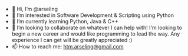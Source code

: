 - 👋 Hi, I’m @arseling
- 👀 I’m interested in Software Development & Scripting using Python
- 🌱 I’m currently learning Python, Java & C++
- 💞️ I’m looking to collaborate on whatever I can help with! I'm looking to begin a new career and would like programming to lead the way. Any experience I can get will be greatly appreciated :)
- 📫 How to reach me: htm.arseling@gmail.com


